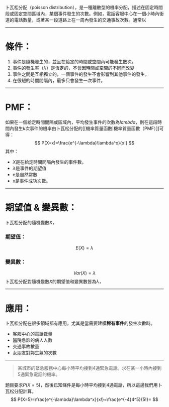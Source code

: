 卜瓦松分配（poisson distribution），是一種離散型的機率分配，描述在固定時間段或固定空間區域內，某個事件發生的次數。例如，電話客服中心在一個小時內街道的電話數量，或著某一段道路上在一周內發生的交通事故次數。通常以
- - -
# 條件：
1. 事件是隨機發生的，並且在給定的時間或空間內可能發生數次。
2. 事件的發生率（$\lambda$）是恆定的，不會因時間或空間的不同而改變
3. 事件之間是互相獨立的，一個事件的發生不會影響到其他事件的發生。
4. 在很短的時間間隔內，最多只會發生一次事件。
- - -
# PMF：
如果在一個給定時間間隔或區域內，平均發生事件的次數為$lambda$，則在這段時間內發生$k$次事件的機率由卜瓦松分配的[[機率質量函數|機率質量函數（PMF）]]可得：
$$
P(X=x)=\frac{e^{-\lambda}\lambda^x}{x!}
$$
其中：
- $X$是在給定時間間隔內發生的事件數。
- $\lambda$是事件的期望值
- e是自然常數
- x是事件成功次數。
- - -
# 期望值 & 變異數：
卜瓦松分配的隨機變數$X$，
### 期望值：
$$
E(X)=\lambda
$$
### 變異數：
$$
Var(X)=\lambda
$$
卜瓦松分配對隨機變數$X$的期望值和變異數皆為$\lambda$，
- - -
# 應用：
卜瓦松分配在很多領域都有應用，尤其是當需要建模**稀有事件**的發生次數時。
- 客服中心的電話數量
- 醫院急診的病人人數
- 交通事故數量
- 女朋友對妳生氣的次數
- - -
>某城市的緊急服務中心每小時平均接到4通緊急電話。求在某一小時內接到5通緊急電話的機率。

題目要求$P(X=5)$，然後已知條件是每小時平均接到4通電話，所以這邊我們用卜瓦松分配計算。
$$
P(X=5)=\frac{e^{-\lambda}\lambda^x}{x!}=\frac{e^{-4}4^5}{5!}=
$$